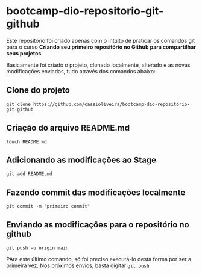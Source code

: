 # bootcamp-dio-repositorio-git-github

Este repositório foi criado apenas com o intuito de praticar os comandos git para o curso **Criando seu primeiro repositório no Github para compartilhar seus projetos**

Basicamente foi criado o projeto, clonado localmente, alterado e as novas modificações enviadas, tudo através dos comandos abaixo:

## Clone do projeto
`git clone https://github.com/cassioliveira/bootcamp-dio-repositorio-git-github`

## Criação do arquivo README.md
`touch README.md`

## Adicionando as modificações ao Stage
`git add README.md`

## Fazendo commit das modificações localmente
`git commit -m "primeiro commit"`

## Enviando as modificações para o repositório no github
`git push -u origin main`

PAra este último comando, só foi preciso executá-lo desta forma por ser a primeira vez. Nos próximos envios, basta digitar `git push`

